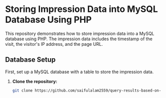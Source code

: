 # Storing Impression Data into MySQL Database Using PHP

This repository demonstrates how to store impression data into a MySQL database using PHP. The impression data includes the timestamp of the visit, the visitor's IP address, and the page URL.


## Database Setup

First, set up a MySQL database with a table to store the impression data.

1. **Clone the repository:**
    ```bash
    git clone https://github.com/saifulalam2559/query-results-based-on-URL-Parameter-.git
    ```

